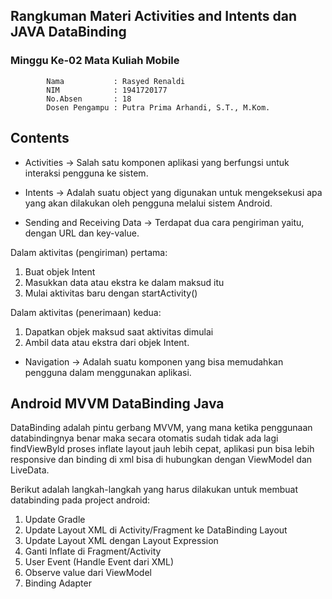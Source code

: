 ## Rangkuman Materi Activities and Intents dan JAVA DataBinding

### Minggu Ke-02 Mata Kuliah Mobile

            Nama           : Rasyed Renaldi
            NIM            : 1941720177
            No.Absen       : 18
            Dosen Pengampu : Putra Prima Arhandi, S.T., M.Kom.

## Contents

- Activities -> Salah satu komponen aplikasi yang berfungsi untuk interaksi pengguna ke sistem.

- Intents -> Adalah suatu object yang digunakan untuk mengeksekusi apa yang akan dilakukan oleh pengguna melalui sistem Android.

- Sending and Receiving Data -> Terdapat dua cara pengiriman yaitu, dengan URL dan key-value.

Dalam aktivitas (pengiriman) pertama:

1. Buat objek Intent
2. Masukkan data atau ekstra ke dalam maksud itu
3. Mulai aktivitas baru dengan startActivity()

Dalam aktivitas (penerimaan) kedua:

1. Dapatkan objek maksud saat aktivitas dimulai
2. Ambil data atau ekstra dari objek Intent.

- Navigation -> Adalah suatu komponen yang bisa memudahkan pengguna dalam menggunakan aplikasi.

## Android MVVM DataBinding Java

DataBinding adalah pintu gerbang MVVM, yang mana ketika penggunaan databindingnya benar maka secara otomatis sudah tidak ada lagi findViewByld proses inflate layout jauh lebih cepat, aplikasi pun bisa lebih responsive dan binding di xml bisa di hubungkan dengan ViewModel dan LiveData.

Berikut adalah langkah-langkah yang harus dilakukan untuk membuat databinding pada project android:

1. Update Gradle
2. Update Layout XML di Activity/Fragment ke DataBinding Layout
3. Update Layout XML dengan Layout Expression
4. Ganti Inflate di Fragment/Activity
5. User Event (Handle Event dari XML)
6. Observe value dari ViewModel
7. Binding Adapter
